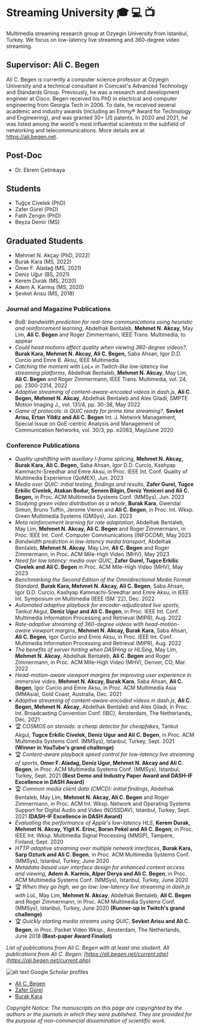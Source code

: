 # Streaming University :mortar_board: :computer: :tv:
Multimedia streaming research group at Ozyegin University from Istanbul, Turkey. We focus on low-latency live streaming and 360-degree video streaming.

## Supervisor: Ali C. Begen

Ali C. Begen is currently a computer science professor at Ozyegin University and a technical consultant in Comcast's Advanced Technology and Standards Group. Previously, he was a research and development engineer at Cisco. Begen received his PhD in electrical and computer engineering from Georgia Tech in 2006. To date, he received several academic and industry awards (including an Emmy® Award for Technology and Engineering), and was granted 30+ US patents. In 2020 and 2021, he was listed among the world's most influential scientists in the subfield of networking and telecommunications. More details are at https://ali.begen.net.

## Post-Doc
- Dr. Ekrem Çetinkaya
  
## Students
- Tuğçe Civelek (PhD)
- Zafer Gürel (PhD)
- Fatih Zengin (PhD)
- Beyza Demir (MS)

## Graduated Students
- Mehmet N. Akçay (PhD, 2022)
- Burak Kara (MS, 2022)
- Ömer F. Aladağ (MS, 2021)
- Deniz Uğur (BS, 2021)
- Kerem Durak (MS, 2020)
- Adem A. Karmış (MS, 2020)
- Şevket Arısu (MS, 2018)

### Journal and Magazine Publications
- _BoB: bandwidth prediction for real-time communications using heuristic and reinforcement learning_, Abdelhak Bentaleb, **Mehmet N. Akcay**, May Lim, **Ali C. Begen** and Roger Zimmermann, IEEE Trans. Multimedia, to appear
- _Could head motions affect quality when viewing 360-degree videos?_, **Burak Kara, Mehmet N. Akcay, Ali C. Begen,** Saba Ahsan, Igor D.D. Curcio and Emre B. Aksu, IEEE Multimedia
- _Catching the moment with LoL+ in Twitch-like low-latency live streaming platforms_, Abdelhak Bentaleb, **Mehmet N. Akcay**, May Lim, **Ali C. Begen** and Roger Zimmermann, IEEE Trans. Multimedia, vol. 24, pp. 2300-2314, 2022
- _Adaptive streaming of content-aware-encoded videos in dash.js_, **Ali C. Begen, Mehmet N. Akcay**, Abdelhak Bentaleb and Alex Giladi, SMPTE Motion Imaging J., vol. 131/4, pp. 30-38, May 2022
- _Game of protocols: is QUIC ready for prime time streaming?_, **Sevket Arisu, Ertan Yildiz and Ali C. Begen** Int. J. Network Management, Special Issue on QoE-centric Analysis and Management of Communication Networks, vol. 30/3, pp. e2063, May/June 2020

### Conference Publications
- _Quality upshifting with auxiliary I-frame splicing_, **Mehmet N. Akcay, Burak Kara, Ali C. Begen,** Saba Ahsan, Igor D.D. Curcio, Kashyap Kammachi-Sreedhar and Emre Aksu, in Proc. IEEE Int. Conf. Quality of Multimedia Experience (QoMEX), Jun. 2023
- _Media over QUIC: initial testing, findings and results_, **Zafer Gurel, Tugce Erkilic Civelek, Atakan Bodur, Senem Bilgin, Deniz Yeniceri and Ali C. Begen,** in Proc. ACM Multimedia Systems Conf. (MMSys), Jun. 2023
- _Studying green video distribution as a whole_, **Burak Kara**, Gwendal Simon, Bruno Tuffin, Jerome Vieron and **Ali C. Begen**, in Proc. Int. Wksp. Green Multimedia Systems (GMSys), Jun. 2023
- _Meta reinforcement learning for rate adaptation_, Abdelhak Bentaleb, May Lim, **Mehmet N. Akcay, Ali C. Begen** and Roger Zimmermann, in Proc. IEEE Int. Conf. Computer Communications (INFOCOM), May 2023
- _Bandwidth prediction in low-latency media transport_, Abdelhak Bentaleb, **Mehmet N. Akcay**, May Lim, **Ali C. Begen** and Roger Zimmermann, in Proc. ACM Mile-High Video (MHV), May 2023
- _Need for low latency: media over QUIC_, **Zafer Gurel, Tugce Erkilic Civelek and Ali C. Begen** in Proc. ACM Mile-High Video (MHV), May 2023
- _Benchmarking the Second Edition of the Omnidirectional Media Format Standard_, **Burak Kara, Mehmet N. Akcay, Ali C. Begen**, Saba Ahsan, Igor D.D. Curcio, Kashyap Kammachi-Sreedhar and Emre Aksu, in IEEE Int. Symposium on Multimedia (IEEE ISM '22), Dec. 2022
- _Automated adaptive playback for encoder-adjudicated live sports_, Tankut Akgul, **Deniz Ugur and Ali C. Begen**, in Proc. IEEE Int. Conf. Multimedia Information Processing and Retrieval (MIPR), Aug. 2022
- _Rate-adaptive streaming of 360-degree videos with head-motion-aware viewport margins_, **Mehmet N. Akcay, Burak Kara**, Saba Ahsan, **Ali C. Begen**, Igor Curcio and Emre Aksu, in Proc. IEEE Int. Conf. Multimedia Information Processing and Retrieval (MIPR), Aug. 2022
- _The benefits of server hinting when DASHing or HLSing_, May Lim, **Mehmet N. Akcay**, Abdelhak Bentaleb, **Ali C. Begen** and Roger Zimmermann, in Proc. ACM Mile-High Video (MHV), Denver, CO, Mar. 2022
- _Head-motion-aware viewport margins for improving user experience in immersive video_, **Mehmet N. Akcay, Burak Kara**, Saba Ahsan, **Ali C. Begen**, Igor Curcio and Emre Aksu, in Proc. ACM Multimedia Asia (MMAsia), Gold Coast, Australia, Dec. 2021
- _Adaptive streaming of content-aware-encoded videos in dash.js_, **Ali C. Begen, Mehmet N. Akcay**, Abdelhak Bentaleb and Alex Giladi, in Proc. Int. Broadcasting Convention Conf. (IBC), Amsterdam, The Netherlands, Dec. 2021
- :trophy: _COSMOS on steroids: a cheap detector for cheapfakes_, Tankut Akgul, **Tugce Erkilic Civelek, Deniz Ugur and Ali C. Begen**, in Proc. ACM Multimedia Systems Conf. (MMSys), Istanbul, Turkey, Sept. 2021 **(Winner in YouTube's grand challenge)**
- :trophy: _Content-aware playback speed control for low-latency live streaming of sports_, **Omer F. Aladag, Deniz Ugur, Mehmet N. Akcay and Ali C. Begen**, in Proc. ACM Multimedia Systems Conf. (MMSys), Istanbul, Turkey, Sept. 2021 **(Best Demo and Industry Paper Award and DASH-IF Excellence in DASH Award)**
- :trophy: _Common media client data (CMCD): initial findings_, Abdelhak Bentaleb, May Lim, **Mehmet N. Akcay, Ali C. Begen** and Roger Zimmermann, in Proc. ACM Int. Wksp. Network and Operating Systems Support for Digital Audio and Video (NOSSDAV), Istanbul, Turkey, Sept. 2021 **(DASH-IF Excellence in DASH Award)**
- _Evaluating the performance of Apple's low-latency HLS_, **Kerem Durak, Mehmet N. Akcay, Yigit K. Erinc, Boran Pekel and Ali C. Begen**, in Proc. IEEE Int. Wksp. Multimedia Signal Processing (MMSP), Tampere, Finland, Sept. 2020
- _HTTP adaptive streaming over multiple network interfaces_, **Burak Kara, Sarp Ozturk and Ali C. Begen**, in Proc. ACM Multimedia Systems Conf. (MMSys), Istanbul, Turkey, June 2020
- _Metadata-based user interface design for enhanced content access and viewing_, **Adem A. Karmis, Alper Derya and Ali C. Begen**, in Proc. ACM Multimedia Systems Conf. (MMSys), Istanbul, Turkey, June 2020
- :trophy: _When they go high, we go low: low-latency live streaming in dash.js with LoL_, May Lim, **Mehmet N. Akcay**, Abdelhak Bentaleb, **Ali C. Begen** and Roger Zimmermann, in Proc. ACM Multimedia Systems Conf. (MMSys), Istanbul, Turkey, June 2020 **(Runner-up in Twitch's grand challenge)**
- :trophy: _Quickly starting media streams using QUIC_, **Sevket Arisu and Ali C. Begen**, in Proc. Packet Video Wksp., Amsterdam, The Netherlands, June 2018 **(Best-paper Award Finalist)**

_List of publications from Ali C. Begen with at least one student. All publications from Ali C. Begen: [https://ali.begen.net/current.php](https://ali.begen.net/current.php)_

![alt text](https://upload.wikimedia.org/wikipedia/commons/thumb/c/c7/Google_Scholar_logo.svg/16px-Google_Scholar_logo.svg.png) Google Scholar profiles

- [Ali C. Begen](https://scholar.google.com/citations?user=ZIZWsXoAAAAJ)
- [Zafer Gürel](https://scholar.google.com/citations?user=OnXbgNQAAAAJ)
- [Burak Kara](https://scholar.google.com/citations?user=mLAuVSsAAAAJ)

_Copyright Notice: The manuscripts on this page are copyrighted by the authors or the journals in which they were published. They are provided for the purpose of non-commercial dissemination of scientific work._
